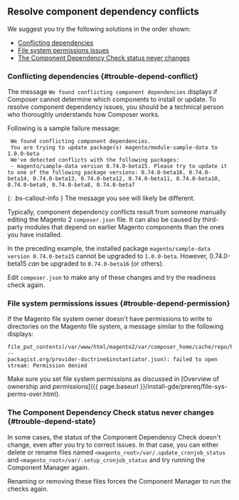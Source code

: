 <div markdown="1">

## Resolve component dependency conflicts

We suggest you try the following solutions in the order shown:

*  [Conflicting dependencies](#trouble-depend-conflict)
*  [File system permissions issues](#trouble-depend-permission)
*  [The Component Dependency Check status never changes](#trouble-depend-state)

### Conflicting dependencies {#trouble-depend-conflict}

The message `We found conflicting component dependencies` displays if Composer cannot determine which components to install or update. To resolve component dependency issues, you should be a technical person who thoroughly understands how Composer works.

Following is a sample failure message:

```terminal
 We found conflicting component dependencies.
 You are trying to update package(s) magento/module-sample-data to 1.0.0-beta
 We've detected conflicts with the following packages:
 - magento/sample-data version 0.74.0-beta15. Please try to update it to one of the following package versions: 0.74.0-beta16, 0.74.0-beta14, 0.74.0-beta13, 0.74.0-beta12, 0.74.0-beta11, 0.74.0-beta10, 0.74.0-beta9, 0.74.0-beta8, 0.74.0-beta7
```

{: .bs-callout-info }
The message you see will likely be different.

Typically, component dependency conflicts result from someone manually editing the Magento 2 `composer.json` file. It can also be caused by third-party modules that depend on earlier Magento components than the ones you have installed.

In the preceding example, the installed package `magento/sample-data version 0.74.0-beta15` cannot be upgraded to `1.0.0-beta`. However, 0.74.0-beta15 *can* be upgraded to `0.74.0-beta16` (or others).

Edit `composer.json` to make any of these changes and try the readiness check again.

### File system permissions issues {#trouble-depend-permission}

If the Magento file system owner doesn't have permissions to write to directories on the Magento file system, a message similar to the following displays:

```terminal
file_put_contents(/var/www/html/magento2/var/composer_home/cache/repo/https---
packagist.org/provider-doctrine$instantiator.json): failed to open stream: Permission denied
```

Make sure you set file system permissions as discussed in [Overview of ownership and permissions]({{ page.baseurl }}/install-gde/prereq/file-sys-perms-over.html).

### The Component Dependency Check status never changes {#trouble-depend-state}

In some cases, the status of the Component Dependency Check doesn't change, even after you try to correct issues. In that case, you can either delete or rename files named `<magento_root>/var/.update_cronjob_status` and `<magento_root>/var/.setup_cronjob_status` and try running the Component Manager again.

Renaming or removing these files forces the Component Manager to run the checks again.
